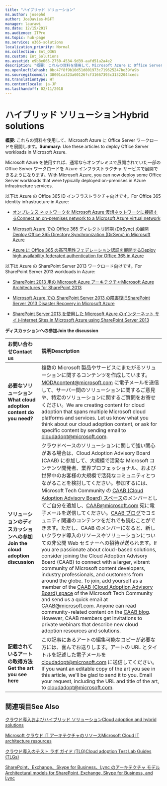 ```yaml
---
title: "ハイブリッド ソリューション"
ms.author: josephd
author: JoeDavies-MSFT
manager: laurawi
ms.date: 12/15/2017
ms.audience: ITPro
ms.topic: hub-page
ms.service: o365-solutions
localization_priority: Normal
ms.collection: Ent_O365
ms.custom: Ent_Solutions
ms.assetid: e9b8e065-2750-4534-9d39-aafd51a2a4e2
description: "概要: これらの資料を使用して、Microsoft Azure に Office Server ワークロードを展開します。"
ms.openlocfilehash: 0bc47f8f9b10d51d801973c719625247be39fa9b
ms.sourcegitcommit: 38001ca323a60126fcf31667393c31322044cedc
ms.translationtype: HT
ms.contentlocale: ja-JP
ms.lasthandoff: 02/11/2018
---
```

# <a name="hybrid-solutions"></a><span data-ttu-id="2f2cf-103">ハイブリッド ソリューション</span><span class="sxs-lookup"><span data-stu-id="2f2cf-103">Hybrid solutions</span></span>

 <span data-ttu-id="2f2cf-104">**概要:** これらの資料を使用して、Microsoft Azure に Office Server ワークロードを展開します。</span><span class="sxs-lookup"><span data-stu-id="2f2cf-104">**Summary:** Use these articles to deploy Office Server workloads in Microsoft Azure.</span></span>
  
<span data-ttu-id="2f2cf-105">Microsoft Azure を使用すれば、通常ならオンプレミスで展開されていた一部の Office Server ワークロードを Azure インフラストラクチャ サービスで展開できるようになります。</span><span class="sxs-lookup"><span data-stu-id="2f2cf-105">With Microsoft Azure, you can now deploy some Office Server workloads that were typically deployed on-premises in Azure infrastructure services.</span></span>
  
<span data-ttu-id="2f2cf-106">以下は Azure の Office 365 ID インフラストラクチャ向けです。</span><span class="sxs-lookup"><span data-stu-id="2f2cf-106">For Office 365 identity infrastructure in Azure:</span></span>
  
- [<span data-ttu-id="2f2cf-107">オンプレミス ネットワークを Microsoft Azure 仮想ネットワークに接続する</span><span class="sxs-lookup"><span data-stu-id="2f2cf-107">Connect an on-premises network to a Microsoft Azure virtual network</span></span>](connect-an-on-premises-network-to-a-microsoft-azure-virtual-network.md)
    
- [<span data-ttu-id="2f2cf-108">Microsoft Azure での Office 365 ディレクトリ同期 (DirSync) の展開</span><span class="sxs-lookup"><span data-stu-id="2f2cf-108">Deploy Office 365 Directory Synchronization (DirSync) in Microsoft Azure</span></span>](deploy-office-365-directory-synchronization-dirsync-in-microsoft-azure.md)
    
- [<span data-ttu-id="2f2cf-109">Azure に Office 365 の高可用性フェデレーション認証を展開する</span><span class="sxs-lookup"><span data-stu-id="2f2cf-109">Deploy high availability federated authentication for Office 365 in Azure</span></span>](deploy-high-availability-federated-authentication-for-office-365-in-azure.md)
    
<span data-ttu-id="2f2cf-110">以下は Azure の SharePoint Server 2013 ワークロード向けです。</span><span class="sxs-lookup"><span data-stu-id="2f2cf-110">For SharePoint Server 2013 workloads in Azure:</span></span>
  
- [<span data-ttu-id="2f2cf-111">SharePoint 2013 用の Microsoft Azure アーキテクチャ</span><span class="sxs-lookup"><span data-stu-id="2f2cf-111">Microsoft Azure Architectures for SharePoint 2013</span></span>](microsoft-azure-architectures-for-sharepoint-2013.md)
    
- [<span data-ttu-id="2f2cf-112">Microsoft Azure での SharePoint Server 2013 の障害復旧</span><span class="sxs-lookup"><span data-stu-id="2f2cf-112">SharePoint Server 2013 Disaster Recovery in Microsoft Azure</span></span>](sharepoint-server-2013-disaster-recovery-in-microsoft-azure.md)
    
- [<span data-ttu-id="2f2cf-113">SharePoint Server 2013 を使用した Microsoft Azure のインターネット サイト</span><span class="sxs-lookup"><span data-stu-id="2f2cf-113">Internet Sites in Microsoft Azure using SharePoint Server 2013</span></span>](internet-sites-in-microsoft-azure-using-sharepoint-server-2013.md)
  
    
<span data-ttu-id="2f2cf-114">**ディスカッションへの参加**</span><span class="sxs-lookup"><span data-stu-id="2f2cf-114">**Join the discussion**</span></span>

|<span data-ttu-id="2f2cf-115">**お問い合わせ**</span><span class="sxs-lookup"><span data-stu-id="2f2cf-115">**Contact us**</span></span>|<span data-ttu-id="2f2cf-116">**説明**</span><span class="sxs-lookup"><span data-stu-id="2f2cf-116">**Description**</span></span>|
|:-----|:-----|
|<span data-ttu-id="2f2cf-117">**必要なソリューション**</span><span class="sxs-lookup"><span data-stu-id="2f2cf-117">**What cloud adoption content do you need?**</span></span> <br/> |<span data-ttu-id="2f2cf-p101">複数の Microsoft 製品やサービスにまたがるソリューションに関するコンテンツを作成しています。[MODAcontent@microsoft.com](mailto:cloudadopt@microsoft.com?Subject=[Cloud%20Adoption%20Content%20Feedback]:%20) に電子メールを送信して、サーバー間のソリューションに関するご意見や、特定のソリューションに関するご質問をお寄せください。</span><span class="sxs-lookup"><span data-stu-id="2f2cf-p101">We are creating content for cloud adoption that spans multiple Microsoft cloud platforms and services. Let us know what you think about our cloud adoption content, or ask for specific content by sending email to [cloudadopt@microsoft.com](mailto:cloudadopt@microsoft.com?Subject=[Cloud%20Adoption%20Content%20Feedback]:%20).  </span></span><br/> |
|<span data-ttu-id="2f2cf-120">**ソリューションのディスカッションへの参加**</span><span class="sxs-lookup"><span data-stu-id="2f2cf-120">**Join the cloud adoption discussion**</span></span> <br/> |<span data-ttu-id="2f2cf-p102">クラウドベースのソリューションに関して強い関心がある場合は、Cloud Adoption Advisory Board (CAAB) に参加して、大規模で活発な Microsoft コンテンツ開発者、業界プロフェッショナル、および世界中のお客様の大規模で活発なコミュニティとつながることを検討してください。参加するには、Microsoft Tech Community の [CAAB (Cloud Adoption Advisory Board) スペース](https://aka.ms/caab)のメンバーとしてご自分を追加し、[CAAB@microsoft.com](mailto:caab@microsoft.com?Subject=I%20just%20joined%20the%20Cloud%20Adoption%20Advisory%20Board!) 宛に電子メールを送信してください。[CAAB ブログ](https://blogs.technet.com/b/solutions_advisory_board/)でコミュニティ関連のコンテンツをだれでも読むことができます。ただし、CAAB のメンバーになると、新しいクラウド導入のリソースやソリューションについての非公開 Web セミナーへの招待が送られます。</span><span class="sxs-lookup"><span data-stu-id="2f2cf-p102">If you are passionate about cloud-based solutions, consider joining the Cloud Adoption Advisory Board (CAAB) to connect with a larger, vibrant community of Microsoft content developers, industry professionals, and customers from around the globe. To join, add yourself as a member of the [CAAB (Cloud Adoption Advisory Board) space](https://aka.ms/caab) of the Microsoft Tech Community and send us a quick email at [CAAB@microsoft.com](mailto:caab@microsoft.com?Subject=I%20just%20joined%20the%20Cloud%20Adoption%20Advisory%20Board!). Anyone can read community-related content on the [CAAB blog](https://blogs.technet.com/b/solutions_advisory_board/). However, CAAB members get invitations to private webinars that describe new cloud adoption resources and solutions.  </span></span><br/> |
|<span data-ttu-id="2f2cf-124">**記載されているアートの取得方法**</span><span class="sxs-lookup"><span data-stu-id="2f2cf-124">**Get the art you see here**</span></span> <br/> |<span data-ttu-id="2f2cf-p103">この記事にあるアートの編集可能なコピーが必要な方には、喜んでお送りします。アートの URL とタイトルを記述した電子メールを [cloudadopt@microsoft.com](mailto:cloudadopt@microsoft.com?subject=[Art%20Request]:%20) に送信してください。</span><span class="sxs-lookup"><span data-stu-id="2f2cf-p103">If you want an editable copy of the art you see in this article, we'll be glad to send it to you. Email your request, including the URL and title of the art, to [cloudadopt@microsoft.com](mailto:cloudadopt@microsoft.com?subject=[Art%20Request]:%20).  </span></span><br/> |
   
## <a name="see-also"></a><span data-ttu-id="2f2cf-127">関連項目</span><span class="sxs-lookup"><span data-stu-id="2f2cf-127">See Also</span></span>

[<span data-ttu-id="2f2cf-128">クラウド導入およびハイブリッド ソリューション</span><span class="sxs-lookup"><span data-stu-id="2f2cf-128">Cloud adoption and hybrid solutions</span></span>](cloud-adoption-and-hybrid-solutions.md)
  
[<span data-ttu-id="2f2cf-129">Microsoft クラウド IT アーキテクチャのリソース</span><span class="sxs-lookup"><span data-stu-id="2f2cf-129">Microsoft Cloud IT architecture resources</span></span>](microsoft-cloud-it-architecture-resources.md)
  
[<span data-ttu-id="2f2cf-130">クラウド導入のテスト ラボ ガイド (TLG)</span><span class="sxs-lookup"><span data-stu-id="2f2cf-130">Cloud adoption Test Lab Guides (TLGs)</span></span>](cloud-adoption-test-lab-guides-tlgs.md)
  
[<span data-ttu-id="2f2cf-131">SharePoint、Exchange、Skype for Business、Lync のアーキテクチャ モデル</span><span class="sxs-lookup"><span data-stu-id="2f2cf-131">Architectural models for SharePoint, Exchange, Skype for Business, and Lync</span></span>](architectural-models-for-sharepoint-exchange-skype-for-business-and-lync.md)


